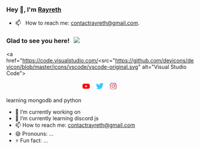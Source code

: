 ### Hey 👋, I'm [Rayreth](https://github.com/arayreth)



- 📫 &nbsp; How to reach me: contactrayreth@gmail.com.

### Glad to see you here! &nbsp; ![](https://visitor-badge.glitch.me/badge?page_id=arayreth.arayreth&style=flat-square&color=0088cc)
<a href="https://code.visualstudio.com/<src="https://github.com/devicons/devicon/blob/master/icons/vscode/vscode-original.svg" alt="Visual Studio Code"></a>&nbsp;&nbsp;

<p align='center'>
  <a href="https://www.youtube.com/rayreth"><img height="24" src="https://github.com/arayreth/arayreth/blob/main/logo_youtube.png?raw=true"></a>&nbsp;&nbsp;
  <a href="https://twitter.com/rayrethyt"><img height="24" src="https://github.com/arayreth/arayreth/blob/main/logo_twitter.png?raw=true"></a>&nbsp;&nbsp;
  <a href="https://www.instagram.com/rayreth_hd/"><img height="24" src="https://github.com/arayreth/arayreth/blob/main/logo_instagram_48_Plan%20de%20travail%201%20copie.png?raw=true"></a>&nbsp;&nbsp;
</p>

learning mongodb and python

- 🔭 I’m currently working on 
- 🌱 I’m currently learning discord js
- 📫 How to reach me: contactrayreth@gmail.com
- 😄 Pronouns: ...
- ⚡ Fun fact: ...
<!--
**arayreth/arayreth** is a ✨ _special_ ✨ repository because its `README.md` (this file) appears on your GitHub profile.

Here are some ideas to get you started:

- 🔭 I’m currently working on betterShield and Moshup
- 🌱 I’m currently learning discord js
- 📫 How to reach me: ...
- 😄 Pronouns: ...
- ⚡ Fun fact: ...
-->
